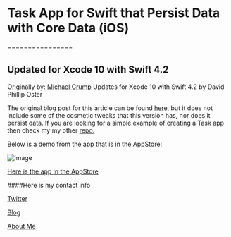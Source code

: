 # Task App for Swift that Persist Data with Core Data (iOS) 
================

## Updated for Xcode 10 with Swift 4.2

Originally by: [Michael Crump](http://twitter.com/mbcrump)
Updates for Xcode 10 with Swift 4.2 by David Phillip Oster

The original blog post for this article can be found [here,](http://developer.telerik.com/featured/creating-task-application-ios-using-swift/) but it does not include some of the cosmetic tweaks that this version has, nor does it persist data. If you are looking for a simple example of creating a Task app then check my my other [repo.](https://github.com/mbcrump/TasksForSwift)

Below is a demo from the app that is in the AppStore: 

![image](https://github.com/mbcrump/TasksForSwiftWithPersistingData/blob/master/Images/demo.gif)

[Here is the app in the AppStore](https://itunes.apple.com/us/app/task-application/id960435759?ls=1&mt=8)


####Here is my contact info

[Twitter](http://twitter.com/mbcrump)

[Blog](http://michaelcrump.net)

[About Me](http://about.me/mbcrump)
